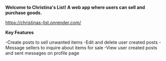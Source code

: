 **Welcome to Christina's List! A web app where users can sell and purchase goods.**

https://christinas-list.onrender.com/

**Key Features**

-Create posts to sell unwanted items
-Edit and delete user created posts
-Message sellers to inquire about items for sale 
-View user created posts and sent messages on profile page
